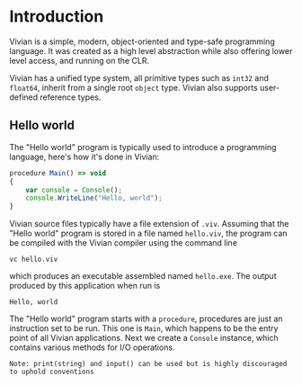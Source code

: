 # Introduction
Vivian is a simple, modern, object-oriented and type-safe programming language. It was created as a high level abstraction while also offering lower level access, and running on the CLR.

Vivian has a unified type system, all primitive types such as `int32` and `float64`, inherit from a single root `object` type. Vivian also supports user-defined reference types.

## Hello world
The "Hello world" program is typically used to introduce a programming language, here's how it's done in Vivian:
```javascript
procedure Main() => void
{
    var console = Console();
    console.WriteLine("Hello, world");
}
```

Vivian source files typically have a file extension of `.viv`. Assuming that the "Hello world" program is stored in a file named `hello.viv`, the program can be compiled with the Vivian compiler using the command line

```console
vc hello.viv
```
which produces an executable assembled named `hello.exe`. The output produced by this application when run is
```console
Hello, world
```

The "Hello world" program starts with a `procedure`, procedures are just an instruction set to be run. This one is `Main`, which happens to be the entry point of all Vivian applications. Next we create a `Console` instance, which contains various methods for I/O operations. 

`Note: print(string) and input() can be used but is highly discouraged to uphold conventions`